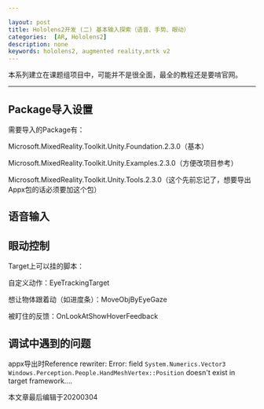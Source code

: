```yaml
---

layout: post
title: Hololens2开发 (二) 基本输入探索（语音、手势、眼动）
categories:  [AR, Hololens2]
description: none
keywords: hololens2, augmented reality,mrtk v2
---
```


本系列建立在课题组项目中，可能并不是很全面，最全的教程还是要啃官网。

------

## Package导入设置

需要导入的Package有：

Microsoft.MixedReality.Toolkit.Unity.Foundation.2.3.0（基本）

Microsoft.MixedReality.Toolkit.Unity.Examples.2.3.0（方便改项目参考）

Microsoft.MixedReality.Toolkit.Unity.Tools.2.3.0（这个先前忘记了，想要导出Appx包的话必须要加这个包）

## 语音输入



## 眼动控制

Target上可以挂的脚本：

自定义动作：EyeTrackingTarget

想让物体跟着动（如进度条）：MoveObjByEyeGaze

被盯住的反馈：OnLookAtShowHoverFeedback



## 调试中遇到的问题

appx导出时Reference rewriter: Error: field `System.Numerics.Vector3 Windows.Perception.People.HandMeshVertex::Position` doesn't exist in target framework....





本文章最后编辑于20200304